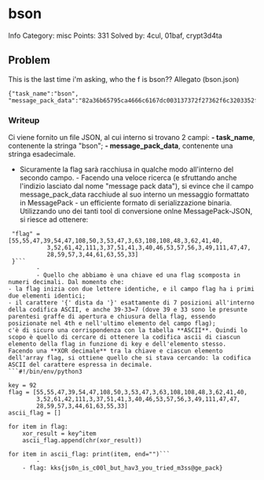 # bson

Info
Category: misc
Points: 331
Solved by: 4cul, 01baf, crypt3d4ta

## Problem

This is the last time i'm asking, who the f is bson??
Allegato (bson.json)

```
{"task_name":"bson",  "message_pack_data":"82a36b65795ca4666c6167dc003137372f27362f6c3203352f033f6c6c30033e292803343d2a6f0325332903282e35393803316f2f2f1c3b39032c3d3f3721"}
```

### Writeup

Ci viene fornito un file JSON, al cui interno si trovano 2 campi:
**- task_name**, contenente la stringa "bson";
**- message_pack_data**, contenente una stringa esadecimale.
- Sicuramente la flag sarà racchiusa in qualche modo all'interno del secondo campo.
        - Facendo una veloce ricerca (e sfruttando anche l'indizio lasciato dal nome "message pack data"), si evince che il campo message_pack_data racchiude al suo interno un messaggio formattato in MessagePack - un efficiente formato di serializzazione binaria. Utilizzando uno dei tanti tool di conversione onlne MessagePack-JSON, si riesce ad ottenere:
```{"key" = 92,
 "flag" = [55,55,47,39,54,47,108,50,3,53,47,3,63,108,108,48,3,62,41,40,
           3,52,61,42,111,3,37,51,41,3,40,46,53,57,56,3,49,111,47,47,
           28,59,57,3,44,61,63,55,33]
 }```
        - 
        - Quello che abbiamo è una chiave ed una flag scomposta in numeri decimali. Dal momento che:
- la flag inizia con due lettere identiche, e il campo flag ha i primi due elementi identici;
- il carattere '{' dista da '}' esattamente di 7 posizioni all'interno della codifica ASCII, e anche 39-33=7 (dove 39 e 33 sono le presunte parentesi graffe di apertura e chiusura della flag, essendo posizionate nel 4th e nell'ultimo elemento del campo flag);
c'è di sicuro una corrispondenza con la tabella **ASCII**. Quindi lo scopo è quello di cercare di ottenere la codifica ascii di ciascun elemento della flag in funzione di key e dell'elemento stesso.
Facendo una **XOR decimale** tra la chiave e ciascun elemento dell'array flag, si ottiene quello che si stava cercando: la codifica ASCII del carattere espressa in decimale.
```#!/bin/env/python3

key = 92
flag = [55,55,47,39,54,47,108,50,3,53,47,3,63,108,108,48,3,62,41,40,
        3,52,61,42,111,3,37,51,41,3,40,46,53,57,56,3,49,111,47,47,
        28,59,57,3,44,61,63,55,33]
ascii_flag = []

for item in flag:
    xor_result = key^item
    ascii_flag.append(chr(xor_result))

for item in ascii_flag: print(item, end="")```
        - 
    - flag: kks{js0n_is_c00l_but_hav3_you_tried_m3ss@ge_pack}
